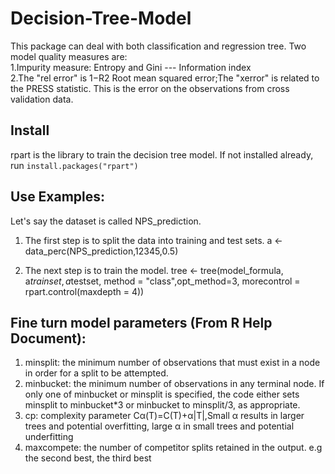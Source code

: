 # Decision-Tree-Model
This package can deal with both classification and regression tree. Two model quality measures are:<br/>
1.Impurity measure: Entropy and Gini --- Information index <br/>
2.The "rel error" is 1−R2  Root mean squared error;The "xerror" is related to the PRESS statistic. This is the error on the observations from cross validation data.

## Install
rpart is the library to train the decision tree model. If not installed already, run 
```install.packages("rpart")```

## Use Examples:
Let's say the dataset is called NPS_prediction.

1. The first step is to split the data into training and test sets.
a <- data_perc(NPS_prediction,12345,0.5)

2. The next step is to train the model.
tree <- tree(model_formula, a$trainset, a$testset, method = "class",opt_method=3, morecontrol = rpart.control(maxdepth = 4))

## Fine turn model parameters (From R Help Document):
1. minsplit: the minimum number of observations that must exist in a node in order for a split to be attempted.
2. minbucket: the minimum number of observations in any terminal <leaf> node. If only one of minbucket or minsplit is specified, the code either sets minsplit to minbucket*3 or minbucket to minsplit/3, as appropriate.
3. cp: complexity parameter
  Cα(T)=C(T)+α|T|,Small α results in larger trees and potential overfitting, large α in small trees and potential underfitting
4. maxcompete: the number of competitor splits retained in the output. e.g the second best, the third best
